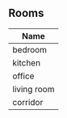 ## Rooms

| Name        |
| ----------- |
| bedroom     |
| kitchen     |
| office      |
| living room |
| corridor    |
